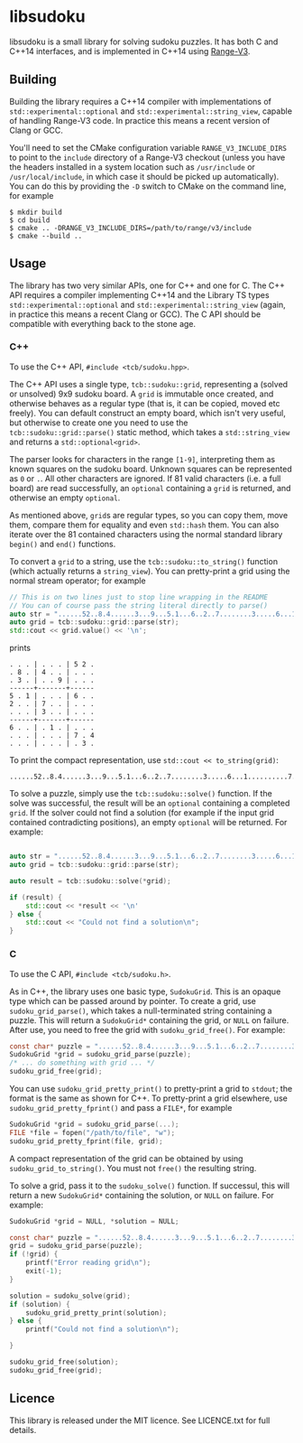 # libsudoku

libsudoku is a small library for solving sudoku puzzles. It has both C and C++14 interfaces, and is implemented in C++14 using [Range-V3](https://github.com/ericniebler/range-v3/).

## Building ##

Building the library requires a C++14 compiler with implementations of `std::experimental::optional` and `std::experimental::string_view`, capable of handling Range-V3 code. In practice this means a recent version of Clang or GCC.

You'll need to set the CMake configuration variable `RANGE_V3_INCLUDE_DIRS` to point to the `include` directory of a Range-V3 checkout (unless you have the headers installed in a system location such as `/usr/include` or `/usr/local/include`, in which case it should be picked up automatically). You can do this by providing the `-D` switch to CMake on the command line, for example

```
$ mkdir build
$ cd build
$ cmake .. -DRANGE_V3_INCLUDE_DIRS=/path/to/range/v3/include
$ cmake --build ..
```

## Usage ##

The library has two very similar APIs, one for C++ and one for C. The C++ API requires a compiler implementing C++14 and the Library TS types `std::experimental::optional` and `std::experimental::string_view` (again, in practice this means a recent Clang or GCC). The C API should be compatible with everything back to the stone age.

### C++ ###

To use the C++ API, `#include <tcb/sudoku.hpp>`.

The C++ API uses a single type, `tcb::sudoku::grid`, representing a (solved or unsolved) 9x9 sudoku board. A `grid` is immutable once created, and otherwise behaves as a regular type (that is, it can be copied, moved etc freely). You can default construct an empty board, which isn't very useful, but otherwise to create one you need to use the `tcb::sudoku::grid::parse()` static method, which takes a `std::string_view` and returns a `std::optional<grid>`.

The parser looks for characters in the range `[1-9]`, interpreting them as known squares on the sudoku board. Unknown squares can be represented as `0` or `.`. All other characters are ignored. If 81 valid characters (i.e. a full board) are read successfully, an `optional` containing a `grid` is returned, and otherwise an empty `optional`.

As mentioned above, `grid`s are regular types, so you can copy them, move them, compare them for equality and even `std::hash` them. You can also iterate over the 81 contained characters using the normal standard library `begin()` and `end()` functions. 

To convert a `grid` to a string, use the `tcb::sudoku::to_string()` function (which actually returns a `string_view`). You can pretty-print a grid using the normal stream operator; for example

```cpp
// This is on two lines just to stop line wrapping in the README
// You can of course pass the string literal directly to parse()
auto str = "......52..8.4......3...9...5.1...6..2..7........3.....6...1..........7.4.......3."s;
auto grid = tcb::sudoku::grid::parse(str);
std::cout << grid.value() << '\n';
```

prints

```
. . . | . . . | 5 2 .
. 8 . | 4 . . | . . .
. 3 . | . . 9 | . . .
------+-------+------
5 . 1 | . . . | 6 . .
2 . . | 7 . . | . . .
. . . | 3 . . | . . .
------+-------+------
6 . . | . 1 . | . . .
. . . | . . . | 7 . 4
. . . | . . . | . 3 .
```

To print the compact representation, use  `std::cout << to_string(grid)`:

```
......52..8.4......3...9...5.1...6..2..7........3.....6...1..........7.4.......3.
```

To solve a puzzle, simply use the `tcb::sudoku::solve()` function. If the solve was successful, the result will be an `optional` containing a completed `grid`. If the solver could not find a solution (for example if the input grid contained contradicting positions), an empty `optional` will be returned. For example:

```cpp

auto str = "......52..8.4......3...9...5.1...6..2..7........3.....6...1..........7.4.......3."s;
auto grid = tcb::sudoku::grid::parse(str);

auto result = tcb::sudoku::solve(*grid);

if (result) {
    std::cout << *result << '\n'
} else {
    std::cout << "Could not find a solution\n";
}
```

### C ###

To use the C API, `#include <tcb/sudoku.h>`.

As in C++, the library uses one basic type, `SudokuGrid`. This is an opaque type which can be passed around by pointer. To create a grid, use `sudoku_grid_parse()`, which takes a null-terminated string containing a puzzle. This will return a `SudokuGrid*` containing the grid, or `NULL` on failure. After use, you need to free the grid with `sudoku_grid_free()`. For example:

```C
const char* puzzle = "......52..8.4......3...9...5.1...6..2..7........3.....6...1..........7.4.......3.";
SudokuGrid *grid = sudoku_grid_parse(puzzle);
/* ... do something with grid ... */
sudoku_grid_free(grid);
```

You can use `sudoku_grid_pretty_print()` to pretty-print a grid to `stdout`; the format is the same as shown for C++. To pretty-print a grid elsewhere, use `sudoku_grid_pretty_fprint()` and pass a `FILE*`, for example

```C
SudokuGrid *grid = sudoku_grid_parse(...);
FILE *file = fopen("/path/to/file", "w");
sudoku_grid_pretty_fprint(file, grid);
```

A compact representation of the grid can be obtained by using `sudoku_grid_to_string()`. You must not `free()` the resulting string.

To solve a grid, pass it to the `sudoku_solve()` function. If successul, this will return a new `SudokuGrid*` containing the solution, or `NULL` on failure. For example:

```C
SudokuGrid *grid = NULL, *solution = NULL;

const char* puzzle = "......52..8.4......3...9...5.1...6..2..7........3.....6...1..........7.4.......3.";
grid = sudoku_grid_parse(puzzle);
if (!grid) {
    printf("Error reading grid\n");
    exit(-1);
}

solution = sudoku_solve(grid);
if (solution) {
    sudoku_grid_pretty_print(solution);
} else {
    printf("Could not find a solution\n");

}

sudoku_grid_free(solution);
sudoku_grid_free(grid);
```
## Licence ##

This library is released under the MIT licence. See LICENCE.txt for full details.
